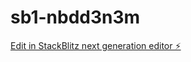 # sb1-nbdd3n3m

[Edit in StackBlitz next generation editor ⚡️](https://stackblitz.com/~/github.com/ImpalaScale2023/sb1-nbdd3n3m)